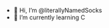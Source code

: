 - 👋 Hi, I’m @literallyNamedSocks
- 🌱 I’m currently learning C

<!---
literallyNamedSocks/literallyNamedSocks is a ✨ special ✨ repository because its `README.md` (this file) appears on your GitHub profile.
You can click the Preview link to take a look at your changes.
--->
